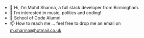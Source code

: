 - 👋 Hi, I’m Mohit Sharma, a full stack developer from Birmingham.
- 👀 I’m interested in music, politics and coding!
- 🌱 School of Code Alumni.   
- 📫 How to reach me ... feel free to drop me an email on m.sharma@hotmail.co.uk

<!---
Ratmsunny/Ratmsunny is a ✨ special ✨ repository because its `README.md` (this file) appears on your GitHub profile.
You can click the Preview link to take a look at your changes.
--->
